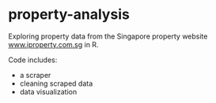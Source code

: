 # property-analysis
Exploring property data from the Singapore property website www.iproperty.com.sg in R.

Code includes:
* a scraper
* cleaning scraped data
* data visualization
